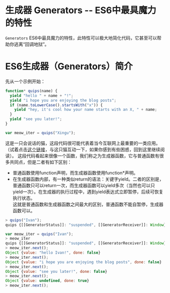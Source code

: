 # 生成器 Generators -- ES6中最具魔力的特性
`Generators` ES6中最具魔力的特性，此特性可以极大地简化代码，它甚至可以帮助你逃离“回调地狱”。

# ES6生成器（Generators）简介
先从一个示例开始：
```javascript
function* quips(name) {
  yield "hello " + name + "!";
  yield "i hope you are enjoying the blog posts";
  if (name.toLowerCase().startsWith("x")) {
    yield "hey, it's cool how your name starts with an X, " + name;
  }
  yield "see you later!";
}

var meow_iter = quips("Xingu");
```

这是一只会说话的猫，这段代码很可能代表着当今互联网上最重要的一类应用。（试着点击[这个链接](http://people.mozilla.org/~jorendorff/demos/meow.html)，与这只猫互动一下，如果你感到有些困惑，回到这里继续阅读）。
这段代码看起来很像一个函数，我们称之为生成器函数，它与普通函数有很多共同点，但是二者有如下区别：  
- 普通函数使用function声明，而生成器函数使用function*声明。  
- 在生成器函数内部，有一种类似return的语法：关键字yield。二者的区别是，普通函数只可以return一次，而生成器函数可以yield多次（当然也可以只yield一次）。在生成器的执行过程中，遇到yield表达式立即暂停，后续可恢复执行状态。  
这就是普通函数和生成器函数之间最大的区别，普通函数不能自暂停，生成器函数可以。  
```javascript
> quips("Ivan");
quips {[[GeneratorStatus]]: "suspended", [[GeneratorReceiver]]: Window}

var meow_iter = quips("Ivan");
> meow_iter
quips {[[GeneratorStatus]]: "suspended", [[GeneratorReceiver]]: Window}
> meow_iter.next();
Object {value: "hello Ivan!", done: false}
> meow_iter.next();
Object {value: "i hope you are enjoying the blog posts", done: false}
> meow_iter.next();
Object {value: "see you later!", done: false}
> meow_iter.next();
Object {value: undefined, done: true}
> meow_iter.next();
```
